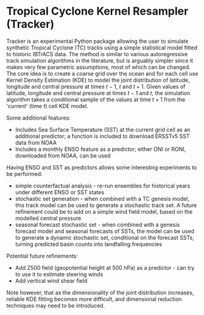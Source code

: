 # Tropical Cyclone Kernel Resampler (Tracker)
Tracker is an experimental Python package allowing the user to simulate synthetic Tropical Cyclone (TC) tracks using a simple statistical model fitted to historic IBTrACS data. The method is similar to various autoregressive track simulation algorithms in the literature, but is arguably simpler since it makes very few parametric assumptions, most of which can be changed. The core idea is to create a coarse grid over the ocean and for each cell use Kernel Density Estimation (KDE) to model the joint distribution of latitude, longitude and central pressure at times $t-1$, $t$ and $t+1$. Given values of latitude, longitude and central pressure at times $t-1$ and $t$, the simulation algorithm takes a conditional sample of the values at time $t+1$ from the 'current' (time $t$) cell KDE model.

Some additional features:
- Includes Sea Surface Temperature (SST) at the current grid cell as an additional predictor; a function is included to download ERSSTv5 SST data from NOAA
- Includes a monthly ENSO feature as a predictor; either ONI or RONI, downloaded from NOAA, can be used

Having ENSO and SST as predictors allows some interesting experiments to be performed:
- simple counterfactual analysis - re-run ensembles for historical years under different ENSO or SST states
- stochastic set generation - when combined with a TC genesis model, this track model can be used to generate a stochastic track set. A future refinement could be to add on a simple wind field model, based on the modelled central pressure
- seasonal forecast stochastic set - when combined with a genesis forecast model and seasonal forecasts of SSTs, the model can be used to generate a dynamic stochastic set, conditional on the forecast SSTs, turning predicted basin counts into landfalling frequencies

Potential future refinements:
- Add Z500 field (geopotential height at 500 hPa) as a predictor - can try to use it to estimate steering winds
- Add vertical wind shear field

Note however, that as the dimensionality of the joint distribution increases, reliable KDE fitting becomes more difficult, and dimensional reduction techniques may need to be introduced.
